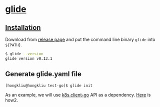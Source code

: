 # [glide](https://glide.sh/)

## [Installation](https://glide.readthedocs.io/en/latest/)

Download from [release page](https://glide.readthedocs.io/en/latest/) and put the command line binary <code>glide</code> into <code>${PATH}</code>.

```sh
$ glide --version
glide version v0.13.1
```

## Generate glide.yaml file

```sh
[hongkliu@hongkliu test-go]$ glide init

```

As an example, we will use [k8s client-go](https://github.com/kubernetes/client-go) API as a dependency. [Here](https://github.com/kubernetes/client-go/blob/master/INSTALL.md#glide) is how2.


